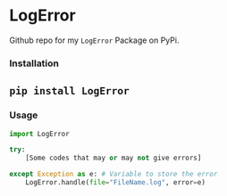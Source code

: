 # LogError
Github repo for my `LogError` Package on PyPi. 

### Installation
```pip install LogError```
---
### Usage
```python
import LogError

try:
    [Some codes that may or may not give errors]

except Exception as e: # Variable to store the error
    LogError.handle(file="FileName.log", error=e)
```

